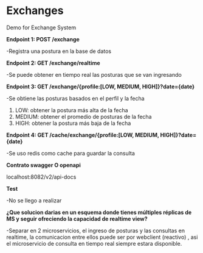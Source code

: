 # Exchanges
Demo for Exchange System

**Endpoint 1: POST /exchange** 

-Registra una postura en la base de datos

**Endpoint 2: GET /exchange/realtime**

-Se puede obtener en tiempo real las posturas que se van ingresando

**Endpoint 3: GET /exchange/{profile:[LOW, MEDIUM, HIGH]}?date={date}**

-Se obtiene las posturas basados en el perfil y la fecha

1. LOW:  obtener la postura más alta de la fecha
2. MEDIUM: obtener el promedio de posturas de la fecha
3. HIGH: obtener la postura más baja de la fecha

**Endpoint 4: GET /cache/exchange/{profile:[LOW, MEDIUM, HIGH]}?date={date}**

-Se uso redis como cache para guardar la consulta

**Contrato swagger O openapi**

localhost:8082/v2/api-docs

**Test**

-No se llego a realizar

**¿Que solucion darias en un esquema donde tienes múltiples réplicas de MS y seguir ofreciendo la capacidad de realtime view?**

-Separar en 2 microservicios, el ingreso de posturas y las consultas en realtime, la comunicacion entre ellos puede ser por webclient (reactivo) , asi el microservicio de consulta en tiempo real siempre estara disponible.


